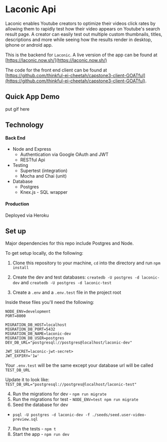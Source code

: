 # Laconic Api

Laconic enables Youtube creators to optimize their videos click rates by allowing them to rapidly test how their video appears on Youtube's search result page.  A creator can easily test out multiple custom thumbnails, titles, descriptions and more while seeing how the results render in desktop, iphone or android app.

This is the backend for `Laconic`.  A live version of the app can be found at [https://laconic.now.sh/](https://laconic.now.sh/)

The code for the front end client can be found at [https://github.com/thinkful-ei-cheetah/capstone3-client-GOATful](https://github.com/thinkful-ei-cheetah/capstone3-client-GOATful).
 
## Quick App Demo

put gif here

## Technology

#### Back End

* Node and Express
  * Authentication via Google OAuth and JWT
  * RESTful Api
* Testing
  * Supertest (integration)
  * Mocha and Chai (unit)
* Database
  * Postgres
  * Knex.js - SQL wrapper

#### Production

Deployed via Heroku


## Set up

Major dependencies for this repo include Postgres and Node.

To get setup locally, do the following:

1. Clone this repository to your machine, `cd` into the directory and run `npm install`
2. Create the dev and test databases: `createdb -U postgres -d laconic-dev` and `createdb -U postgres -d laconic-test`

3. Create a `.env` and a `.env.test` file in the project root

Inside these files you'll need the following:

````
NODE_ENV=development
PORT=8000

MIGRATION_DB_HOST=localhost
MIGRATION_DB_PORT=5432
MIGRATION_DB_NAME=laconic-dev
MIGRATION_DB_USER=postgres
DEV_DB_URL="postgresql://postgres@localhost/laconic-dev"

JWT_SECRET=laconic-jwt-secret>
JWT_EXPIRY='1w'
````

Your `.env.test` will be the same except your database url will be called `TEST_DB_URL`

Update it to look like: `TEST_DB_URL="postgresql://postgres@localhost/laconic-test"`

4. Run the migrations for dev - `npm run migrate`
5. Run the migrations for test - `NODE_ENV=test npm run migrate`
6. Seed the database for dev

* `psql -U postgres -d laconic-dev -f ./seeds/seed.user-video-preview.sql`

7. Run the tests - `npm t`
8. Start the app - `npm run dev`